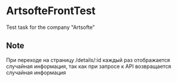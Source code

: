 # ArtsofteFrontTest

Test task for the company "Artsofte"

## Note

При переходе на страницу /details/:id каждый раз отображается случайная информация, так как при запросе к API
возвращается случайная информация
